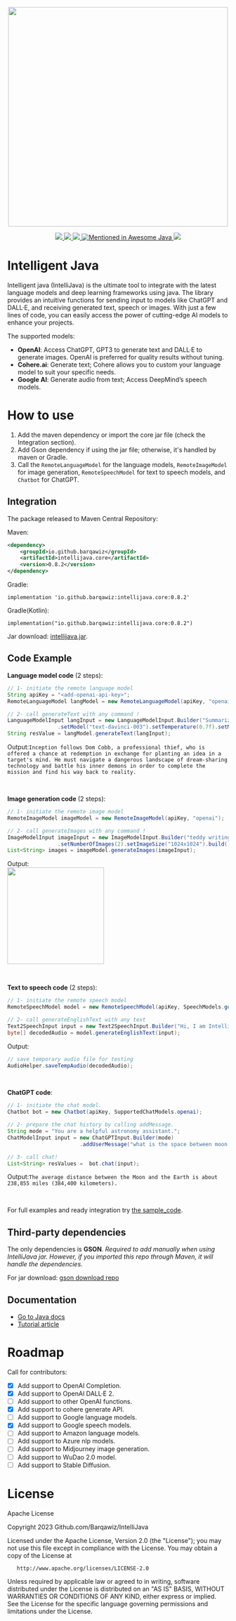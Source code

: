<p align="center">
<img src="images/intelligent_java_header.png" width="500em">
</p>

<p align="center">

<a href="https://central.sonatype.com/artifact/io.github.barqawiz/intellijava.core/0.8.2" alt="maven build">
    <img src="https://img.shields.io/maven-central/v/io.github.barqawiz/intellijava.core?style=flat-square" />
</a>

<a href="https://github.com/Barqawiz/IntelliJava/releases" alt="github releases">
    <img src="https://img.shields.io/github/v/release/Barqawiz/IntelliJava?style=flat-square" />
</a>

<a href="https://opensource.org/licenses/Apache-2.0" alt="licenses tag">
    <img src="https://img.shields.io/github/license/Barqawiz/IntelliJava?style=flat-square" />
</a>

<a href="https://github.com/akullpp/awesome-java">
     <img src="https://awesome.re/mentioned-badge.svg" alt="Mentioned in Awesome Java">
</a>


<img src="https://img.shields.io/badge/builder-intelliCode-green?style=flat-square" />



</p>

# Intelligent Java
Intelligent java (IntelliJava) is the ultimate tool to integrate with the latest language models and deep learning frameworks using java. The library provides an intuitive functions for sending input to models like ChatGPT and DALL·E, and receiving generated text, speech or images. With just a few lines of code, you can easily access the power of cutting-edge AI models to enhance your projects.

The supported models:
- **OpenAI**: Access ChatGPT, GPT3 to generate text and DALL·E to generate images. OpenAI is preferred for quality results without tuning.
- **Cohere.ai**: Generate text; Cohere allows you to custom your language model to suit your specific needs.
- **Google AI**: Generate audio from text; Access DeepMind’s speech models.

# How to use

1. Add the maven dependency or import the core jar file (check the Integration section).
2. Add Gson dependency if using the jar file; otherwise, it's handled by maven or Gradle.
3. Call the ``RemoteLanguageModel`` for the language models, ``RemoteImageModel`` for image generation, ``RemoteSpeechModel`` for text to speech models, and ``Chatbot`` for ChatGPT.

## Integration
The package released to Maven Central Repository:

Maven:
```xml
<dependency>
    <groupId>io.github.barqawiz</groupId>
    <artifactId>intellijava.core</artifactId>
    <version>0.8.2</version>
</dependency>
```

Gradle:

```
implementation 'io.github.barqawiz:intellijava.core:0.8.2'
```

Gradle(Kotlin):
```
implementation("io.github.barqawiz:intellijava.core:0.8.2")
```

Jar download:
[intellijava.jar](https://repo1.maven.org/maven2/io/github/barqawiz/intellijava.core/0.8.2/intellijava.core-0.8.2.jar).

## Code Example
**Language model code** (2 steps):
```java
// 1- initiate the remote language model
String apiKey = "<add-openai-api-key>";
RemoteLanguageModel langModel = new RemoteLanguageModel(apiKey, "openai");

// 2- call generateText with any command !
LanguageModelInput langInput = new LanguageModelInput.Builder("Summarize the plot of the 'Inception' movie in two sentences")
                .setModel("text-davinci-003").setTemperature(0.7f).setMaxTokens(50).build();
String resValue = langModel.generateText(langInput);
```
Output:```Inception follows Dom Cobb, a professional thief, who is offered a chance at redemption in exchange for planting an idea in a target's mind. He must navigate a dangerous landscape of dream-sharing technology and battle his inner demons in order to complete the mission and find his way back to reality.```

<br>

**Image generation code** (2 steps):
```java
// 1- initiate the remote image model
RemoteImageModel imageModel = new RemoteImageModel(apiKey, "openai");

// 2- call generateImages with any command !
ImageModelInput imageInput = new ImageModelInput.Builder("teddy writing a blog in times square")
                .setNumberOfImages(2).setImageSize("1024x1024").build();
List<String> images = imageModel.generateImages(imageInput);
```
Output:<br>
<img src="images/response_image.png" height="220px">

<br>

**Text to speech code** (2 steps):
```java
// 1- initiate the remote speech model
RemoteSpeechModel model = new RemoteSpeechModel(apiKey, SpeechModels.google);

// 2- call generateEnglishText with any text
Text2SpeechInput input = new Text2SpeechInput.Builder("Hi, I am Intelligent Java.").build();
byte[] decodedAudio = model.generateEnglishText(input);
```
Output:<br>
```Java
// save temporary audio file for testing
AudioHelper.saveTempAudio(decodedAudio);
```

<br>

**ChatGPT code**:
```java
// 1- initiate the chat model.
Chatbot bot = new Chatbot(apiKey, SupportedChatModels.openai);

// 2- prepare the chat history by calling addMessage.
String mode = "You are a helpful astronomy assistant.";
ChatModelInput input = new ChatGPTInput.Builder(mode)
                       .addUserMessage("what is the space between moon and earth").build();

// 3- call chat!
List<String> resValues =  bot.chat(input);
```
Output:``` The average distance between the Moon and the Earth is about 238,855 miles (384,400 kilometers). ```

<br>

For full examples and ready integration try [the sample_code](https://github.com/Barqawiz/IntelliJava/tree/main/sample_code).

## Third-party dependencies
The only dependencies is **GSON**.
*Required to add manually when using IntelliJava jar. However, if you imported this repo through Maven, it will handle the dependencies.*

For jar download:
[gson download repo](https://search.maven.org/artifact/com.google.code.gson/gson/2.10.1/jar)

## Documentation
- [Go to Java docs](https://intelligentnode.github.io/IntelliJava/javadocs/)
- [Tutorial article](https://albarqawi.medium.com/intelligent-java-a-gateway-to-the-latest-ai-models-c08c09513672)

# Roadmap
Call for contributors:
- [x] Add support to OpenAI Completion.
- [x] Add support to OpenAI DALL·E 2.
- [ ] Add support to other OpenAI functions.
- [x] Add support to cohere generate API.
- [ ] Add support to Google language models.
- [x] Add support to Google speech models.
- [ ] Add support to Amazon language models.
- [ ] Add support to Azure nlp models.
- [ ] Add support to Midjourney image generation.
- [ ] Add support to WuDao 2.0 model.
- [ ] Add support to Stable Diffusion.

# License
Apache License

Copyright 2023 Github.com/Barqawiz/IntelliJava

   Licensed under the Apache License, Version 2.0 (the "License");
   you may not use this file except in compliance with the License.
   You may obtain a copy of the License at

       http://www.apache.org/licenses/LICENSE-2.0

   Unless required by applicable law or agreed to in writing, software
   distributed under the License is distributed on an "AS IS" BASIS,
   WITHOUT WARRANTIES OR CONDITIONS OF ANY KIND, either express or implied.
   See the License for the specific language governing permissions and
   limitations under the License.

